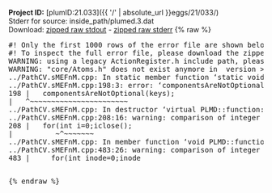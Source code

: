 **Project ID:** [plumID:21.033]({{ '/' | absolute_url }}eggs/21/033/)  
Stderr for source:  inside_path/plumed.3.dat   
Download: [zipped raw stdout](plumed.3.dat.plumed.stdout.txt.zip) - [zipped raw stderr](plumed.3.dat.plumed.stderr.txt.zip) 
{% raw %}
<pre>
#! Only the first 1000 rows of the error file are shown below
#! To inspect the full error file, please download the zipped raw stderr file above
WARNING: using a legacy ActionRegister.h include path, please use <<#include "core/ActionRegister.h">>
WARNING: "core/Atoms.h" does not exist anymore in  version >=2.10, you should change your code.
../PathCV.sMEFnM.cpp: In static member function ‘static void PLMD::function::PathCV::registerKeywords(PLMD::Keywords&)’:
../PathCV.sMEFnM.cpp:198:3: error: ‘componentsAreNotOptional’ was not declared in this scope
198 |   componentsAreNotOptional(keys);
|   ^~~~~~~~~~~~~~~~~~~~~~~~
../PathCV.sMEFnM.cpp: In destructor ‘virtual PLMD::function::PathCV::~PathCV()’:
../PathCV.sMEFnM.cpp:208:16: warning: comparison of integer expressions of different signedness: ‘int’ and ‘unsigned int’ [-Wsign-compare]
208 |   for(int i=0;i<mw_n_;++i){
|               ~^~~~~~
../PathCV.sMEFnM.cpp: In constructor ‘PLMD::function::PathCV::PathCV(const PLMD::ActionOptions&)’:
../PathCV.sMEFnM.cpp:236:16: warning: comparison of integer expressions of different signedness: ‘int’ and ‘unsigned int’ [-Wsign-compare]
236 |   for(int i=0;i<mw_n_;++i){
|               ~^~~~~~
../PathCV.sMEFnM.cpp:259:11: warning: comparison of integer expressions of different signedness: ‘int’ and ‘unsigned int’ [-Wsign-compare]
259 |       if(i==mw_id_) ifiles[i]->close();
|          ~^~~~~~~~
../PathCV.sMEFnM.cpp: In member function ‘void PLMD::function::PathCV::generatePath()’:
../PathCV.sMEFnM.cpp:483:26: warning: comparison of integer expressions of different signedness: ‘int’ and ‘unsigned int’ [-Wsign-compare]
483 |     for(int inode=0;inode<nnodes;inode++){
|                     ~~~~~^~~~~~~
../PathCV.sMEFnM.cpp: In member function ‘void PLMD::function::PathCV::readMultipleWalkers()’:
../PathCV.sMEFnM.cpp:941:16: warning: comparison of integer expressions of different signedness: ‘int’ and ‘unsigned int’ [-Wsign-compare]
941 |   for(int i=0;i<mw_n_;++i){
|               ~^~~~~~
../PathCV.sMEFnM.cpp:942:9: warning: comparison of integer expressions of different signedness: ‘int’ and ‘unsigned int’ [-Wsign-compare]
942 |     if(i==mw_id_) continue;
|        ~^~~~~~~~
../PathCV.sMEFnM.cpp:957:5: error: invalid use of incomplete type ‘class PLMD::Communicator’
957 |     comm.Barrier();
|     ^~~~
In file included from /home/runner/opt/include/plumed/function/../core/../tools/OFile.h:25,
from /home/runner/opt/include/plumed/function/../core/../tools/Log.h:25,
from /home/runner/opt/include/plumed/function/../core/Action.h:30,
from /home/runner/opt/include/plumed/function/../core/ActionWithValue.h:25,
from /home/runner/opt/include/plumed/function/Function.h:25,
from ../PathCV.sMEFnM.cpp:22:
/home/runner/opt/include/plumed/function/../core/../tools/FileBase.h:29:7: note: forward declaration of ‘class PLMD::Communicator’
29 | class Communicator;
|       ^~~~~~~~~~~~
../PathCV.sMEFnM.cpp:958:5: error: invalid use of incomplete type ‘class PLMD::Communicator’
958 |     multi_sim_comm.Barrier();
|     ^~~~~~~~~~~~~~
/home/runner/opt/include/plumed/function/../core/../tools/FileBase.h:29:7: note: forward declaration of ‘class PLMD::Communicator’
29 | class Communicator;
|       ^~~~~~~~~~~~
terminate called after throwing an instance of 'PLMD::Plumed::ExceptionError'
what():
(core/PlumedMain.cpp:1499) void PLMD::PlumedMain::load(const std::string&)
An error happened while executing command env PLUMED_ROOT='/home/runner/opt/lib/plumed' PLUMED_VERSION='2.10b' PLUMED_HTMLDIR='/home/runner/opt/share/doc/plumed' PLUMED_INCLUDEDIR='/home/runner/opt/include' PLUMED_PROGRAM_NAME='plumed' PLUMED_IS_INSTALLED='yes' "/home/runner/opt/lib/plumed"/scripts/mklib.sh -n -o ./../PathCV.2.10b.so ../PathCV.cpp

[fv-az1947-39:09713] *** Process received signal ***
[fv-az1947-39:09713] Signal: Aborted (6)
[fv-az1947-39:09713] Signal code:  (-6)
[fv-az1947-39:09713] [ 0] /lib/x86_64-linux-gnu/libc.so.6(+0x45330)[0x7f8024245330]
[fv-az1947-39:09713] [ 1] /lib/x86_64-linux-gnu/libc.so.6(pthread_kill+0x11c)[0x7f802429eb2c]
[fv-az1947-39:09713] [ 2] /lib/x86_64-linux-gnu/libc.so.6(gsignal+0x1e)[0x7f802424527e]
[fv-az1947-39:09713] [ 3] /lib/x86_64-linux-gnu/libc.so.6(abort+0xdf)[0x7f80242288ff]
[fv-az1947-39:09713] [ 4] /lib/x86_64-linux-gnu/libstdc++.so.6(+0xa5ff5)[0x7f80246a5ff5]
[fv-az1947-39:09713] [ 5] /lib/x86_64-linux-gnu/libstdc++.so.6(+0xbb0da)[0x7f80246bb0da]
[fv-az1947-39:09713] [ 6] /lib/x86_64-linux-gnu/libstdc++.so.6(_ZSt10unexpectedv+0x0)[0x7f80246a5a55]
[fv-az1947-39:09713] [ 7] /lib/x86_64-linux-gnu/libstdc++.so.6(+0xa5a6f)[0x7f80246a5a6f]
[fv-az1947-39:09713] [ 8] plumed(+0x146dd)[0x55efa768c6dd]
[fv-az1947-39:09713] [ 9] /lib/x86_64-linux-gnu/libc.so.6(+0x2a1ca)[0x7f802422a1ca]
[fv-az1947-39:09713] [10] /lib/x86_64-linux-gnu/libc.so.6(__libc_start_main+0x8b)[0x7f802422a28b]
[fv-az1947-39:09713] [11] plumed(+0x15365)[0x55efa768d365]
[fv-az1947-39:09713] *** End of error message ***
</pre>
{% endraw %}
